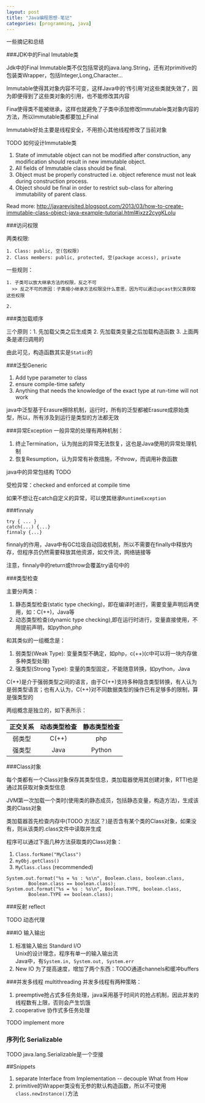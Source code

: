 ```yaml
---
layout: post
title: "Java编程思想-笔记"
categories: [programming, java]
---
```


一些摘记和总结

###JDK中的Final Imutable类

Jdk中的Final Immutable类不仅包括常说的java.lang.String，还有对primitive的包装类Wrapper，包括Integer,Long,Character...

Immutable使得其对象内容不可变，这样Java中的‘传引用’对这些类就失效了，因为即便得到了这些类对象的引用，也不能修改其内容

Fina使得类不能被继承，这样也就避免了子类中添加修改Immutable类对象内容的方法，所以Immutable类都要加上Final

Immutable好处主要是线程安全，不用担心其他线程修改了当前对象

TODO 如何设计Immutable类

1. State of immutable object can not be modified after construction, any modification should result in new immutable object.
2. All fields of Immutable class should be final.
3. Object must be properly constructed i.e. object reference must not leak during construction process.
4. Object should be final in order to restrict sub-class for altering immutability of parent class.

Read more: http://javarevisited.blogspot.com/2013/03/how-to-create-immutable-class-object-java-example-tutorial.html#ixzz2cygKLoIu


###访问权限

两类权限:

    1. Class: public, 空(包权限)
    2. Class members: public, protected, 空(package access), private

一些规则：

    1. 子类可以放大继承方法的权限，反之不可  
      >> 反之不可的原因：子类缩小继承方法权限没什么意思，因为可以通过upcast到父类获取这些权限

    2. 

###类加载顺序

三个原则：1. 先加载父类之后生成类 2. 先加载类变量之后加载构造函数 3. 上面两条是递归调用的

由此可见，构造函数其实是`Static`的

###泛型Generic

1. Add type parameter to class
2. ensure compile-time safety
3. Anything that needs the knowledge of the exact type at run-time will not work

java中泛型基于Erasure擦除机制，运行时，所有的泛型都被Erasure成原始类型，所以，所有涉及到运行是类型的方法都无效

###异常Exception
一般异常的处理有两种机制：

1. 终止Termination，认为抛出的异常无法恢复，这也是Java使用的异常处理机制 
2. 恢复Resumption，认为异常有补救措施，不throw，而调用补救函数

java中的异常包结构
TODO

受检异常：checked and enforced at compile time

如果不想让在catch自定义的异常，可以使其继承`RuntimeException`

###finnaly

```
try { ... }
catch(...) {...}
finnaly {...}
```

finnaly的作用，Java中有GC垃圾自动回收机制，所以不需要在finally中释放内存，但程序员仍然需要释放其他资源，如文件流，网络链接等

注意，finnaly中的return或throw会覆盖try语句中的

###类型检查

主要分两类：

1. 静态类型检查(static type checking)，即在编译时进行，需要变量声明后再使用，如：C(++)，Java等
2. 动态类型检查(dynamic type checking),即在运行时进行，变量直接使用，不用提前声明，如python,php

和其类似的一组概念是：

1. 弱类型(Weak Type): 变量类型不确定，如php，c(++)(c中可以将一块内存做多种类型处理)
2. 强类型(Strong Type): 变量的类型固定，不能随意转换，如python，Java

C(++)是介于强弱类型之间的语言，由于C(++)支持多种隐含类型转换，有人认为是弱类型语言；也有人认为，C(++)对不同数据类型的操作已有足够多的限制，算是强类型的

两组概念是独立的，如下表所示：

正交关系 | 动态类型检查 | 静态类型检查
:-------:|:------------:|:------------:
弱类型   |    C(++)     |     php
强类型   |    Java      |     Python  

###Class对象

每个类都有一个Class对象保存其类型信息，类加载器使用其创建对象，RTTI也是通过其获取对象类型信息

JVM第一次加载一个类时(使用类的静态成员，包括静态变量，构造方法)，生成该类的Class对象

类加载器首先检查内存中(TODO 方法区？)是否含有某个类的Class对象，如果没有，则从该类的.class文件中读取并生成

程序可以通过下面几种方法获取类的Class对象：

1. `Class.forName("MyClass")`
2. `myObj.getClass()`
3. `MyClass.class` (recommended)

```
System.out.format("%s = %s : %s\n", Boolean.class, boolean.class,
        Boolean.class == boolean.class);
System.out.format("%s = %s : %s\n", Boolean.TYPE, boolean.class,
        Boolean.TYPE == boolean.class);
```

###反射 reflect

TODO 动态代理

###IO 输入输出
1. 标准输入输出 Standard I/O  
  Unix的设计理念，程序有单一的输入输出流  
  Java中，有`System.in, System.out, System.err`
2. New IO
  为了提高速度，增加了两个东西：TODO通道channels和缓冲buffers


###并发多线程 multithreading
并发多线程有两种策略：

1. preemptive抢占式多任务处理，java采用基于时间片的抢占机制，因此并发的线程数有上限，否则会产生饥饿
2. cooperative 协作式多任务处理

TODO implement more

### 序列化 Serializable

TODO java.lang.Serializable是一个空接


##Snippets
1. separate Interface from Implementation -- decouple What from How
2. primitive的Wrapper类没有无参的默认构造函数，所以不可使用`class.newInstance()`方法
